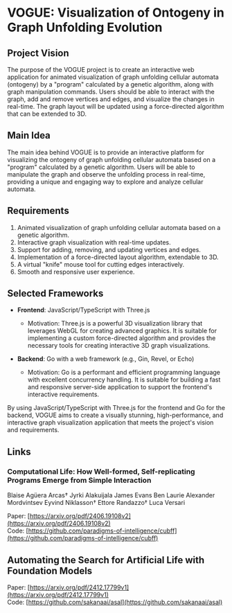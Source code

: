 # VOGUE: Visualization of Ontogeny in Graph Unfolding Evolution  
  
## Project Vision  
  
The purpose of the VOGUE project is to create an interactive web application for animated visualization of graph unfolding cellular automata (ontogeny) by a "program" calculated by a genetic algorithm, along with graph manipulation commands. Users should be able to interact with the graph, add and remove vertices and edges, and visualize the changes in real-time. The graph layout will be updated using a force-directed algorithm that can be extended to 3D.  
  
## Main Idea  
  
The main idea behind VOGUE is to provide an interactive platform for visualizing the ontogeny of graph unfolding cellular automata based on a "program" calculated by a genetic algorithm. Users will be able to manipulate the graph and observe the unfolding process in real-time, providing a unique and engaging way to explore and analyze cellular automata.  
  
## Requirements  
  
1. Animated visualization of graph unfolding cellular automata based on a genetic algorithm.  
2. Interactive graph visualization with real-time updates.  
3. Support for adding, removing, and updating vertices and edges.  
4. Implementation of a force-directed layout algorithm, extendable to 3D.  
5. A virtual "knife" mouse tool for cutting edges interactively.  
6. Smooth and responsive user experience.  
  
## Selected Frameworks  
  
- **Frontend**: JavaScript/TypeScript with Three.js  
  - Motivation: Three.js is a powerful 3D visualization library that leverages WebGL for creating advanced graphics. It is suitable for implementing a custom force-directed algorithm and provides the necessary tools for creating interactive 3D graph visualizations.  
  
- **Backend**: Go with a web framework (e.g., Gin, Revel, or Echo)  
  - Motivation: Go is a performant and efficient programming language with excellent concurrency handling. It is suitable for building a fast and responsive server-side application to support the frontend's interactive requirements.  
  
By using JavaScript/TypeScript with Three.js for the frontend and Go for the backend, VOGUE aims to create a visually stunning, high-performance, and interactive graph visualization application that meets the project's vision and requirements.  


## Links

###  Computational Life: How Well-formed, Self-replicating Programs Emerge from Simple Interaction  
Blaise Agüera Arcas† Jyrki Alakuijala James Evans Ben Laurie Alexander Mordvintsev Eyvind Niklasson† Ettore Randazzo† Luca Versari  

Paper: [https://arxiv.org/pdf/2406.19108v2](https://arxiv.org/pdf/2406.19108v2)  
Code: [https://github.com/paradigms-of-intelligence/cubff](https://github.com/paradigms-of-intelligence/cubff)  

## Automating the Search for Artificial Life with Foundation Models  

Paper: [https://arxiv.org/pdf/2412.17799v1](https://arxiv.org/pdf/2412.17799v1)  
Code: [https://github.com/sakanaai/asal](https://github.com/sakanaai/asal)  
